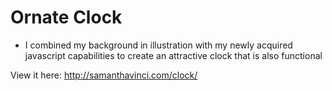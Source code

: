 # Ornate Clock

* I combined my background in illustration with my newly acquired javascript capabilities to create an attractive clock that is also functional

View it here: http://samanthavinci.com/clock/
